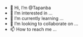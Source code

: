 - 👋 Hi, I’m @Tapanba
- 👀 I’m interested in ...
- 🌱 I’m currently learning ...
- 💞️ I’m looking to collaborate on ...
- 📫 How to reach me ...

<!---
Tapanba/Tapanba is a ✨ special ✨ repository because its `README.md` (this file) appears on your GitHub profile.
You can click the Preview link to take a look at your changes.
--->
